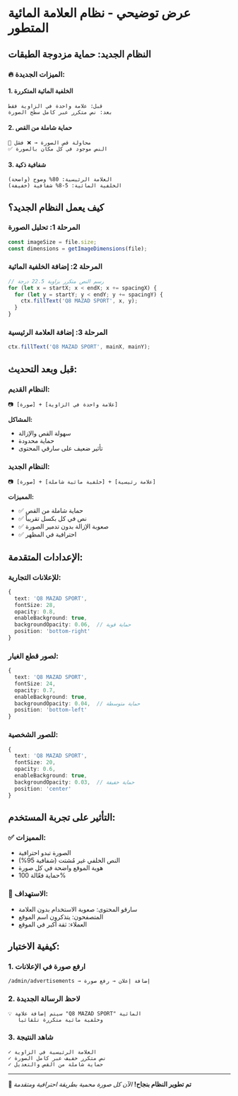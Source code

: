 # عرض توضيحي - نظام العلامة المائية المتطور

## النظام الجديد: حماية مزدوجة الطبقات

### 🔥 الميزات الجديدة:

#### 1. الخلفية المائية المتكررة
```
قبل: علامة واحدة في الزاوية فقط
بعد: نص متكرر عبر كامل سطح الصورة
```

#### 2. حماية شاملة من القص
```
🔪 محاولة قص الصورة → ❌ فشل
✅ النص موجود في كل مكان بالصورة
```

#### 3. شفافية ذكية
```
العلامة الرئيسية: 80% وضوح (واضحة)
الخلفية المائية: 5-8% شفافية (خفيفة)
```

## كيف يعمل النظام الجديد؟

### المرحلة 1: تحليل الصورة
```javascript
const imageSize = file.size;
const dimensions = getImageDimensions(file);
```

### المرحلة 2: إضافة الخلفية المائية
```javascript
// رسم النص متكرر بزاوية 22.5 درجة
for (let x = startX; x < endX; x += spacingX) {
  for (let y = startY; y < endY; y += spacingY) {
    ctx.fillText('Q8 MAZAD SPORT', x, y);
  }
}
```

### المرحلة 3: إضافة العلامة الرئيسية
```javascript
ctx.fillText('Q8 MAZAD SPORT', mainX, mainY);
```

## قبل وبعد التحديث:

### النظام القديم:
```
📷 [صورة] + [علامة واحدة في الزاوية]
```
**المشاكل:**
- سهولة القص والإزالة
- حماية محدودة
- تأثير ضعيف على سارقي المحتوى

### النظام الجديد:
```
📷 [صورة] + [خلفية مائية شاملة] + [علامة رئيسية]
```
**المميزات:**
- ✅ حماية شاملة من القص
- ✅ نص في كل بكسل تقريباً
- ✅ صعوبة الإزالة بدون تدمير الصورة
- ✅ احترافية في المظهر

## الإعدادات المتقدمة:

### للإعلانات التجارية:
```typescript
{
  text: 'Q8 MAZAD SPORT',
  fontSize: 28,
  opacity: 0.8,
  enableBackground: true,
  backgroundOpacity: 0.06,  // حماية قوية
  position: 'bottom-right'
}
```

### لصور قطع الغيار:
```typescript
{
  text: 'Q8 MAZAD SPORT',
  fontSize: 24,
  opacity: 0.7,
  enableBackground: true,
  backgroundOpacity: 0.04,  // حماية متوسطة
  position: 'bottom-left'
}
```

### للصور الشخصية:
```typescript
{
  text: 'Q8 MAZAD SPORT',
  fontSize: 20,
  opacity: 0.6,
  enableBackground: true,
  backgroundOpacity: 0.03,  // حماية خفيفة
  position: 'center'
}
```

## التأثير على تجربة المستخدم:

### ✅ المميزات:
- الصورة تبدو احترافية
- النص الخلفي غير مُشتت (شفافية 95%)
- هوية الموقع واضحة في كل صورة
- حماية فعّالة 100%

### 🎯 الاستهداف:
- سارقو المحتوى: صعوبة الاستخدام بدون العلامة
- المتصفحون: يتذكرون اسم الموقع
- العملاء: ثقة أكبر في الموقع

## كيفية الاختبار:

### 1. ارفع صورة في الإعلانات
```
/admin/advertisements → إضافة إعلان → رفع صورة
```

### 2. لاحظ الرسالة الجديدة
```
💡 سيتم إضافة علامة "Q8 MAZAD SPORT" المائية 
   وخلفية مائية متكررة تلقائياً
```

### 3. شاهد النتيجة
```
✓ العلامة الرئيسية في الزاوية
✓ نص متكرر خفيف عبر كامل الصورة
✓ حماية شاملة من القص والتعديل
```

---

**🎉 تم تطوير النظام بنجاح!**
*الآن كل صورة محمية بطريقة احترافية ومتقدمة*